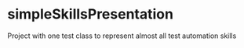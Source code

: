 # simpleSkillsPresentation
Project with one test class to represent almost all test automation skills
